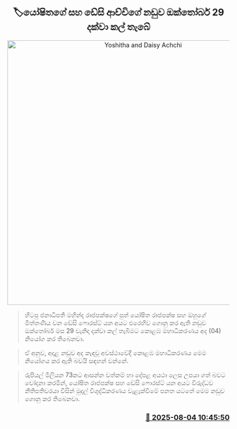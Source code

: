 <p align='center'><b><h2 align='center' title='Yoshitha and Daisy Achchi's case adjourned until October 29th'>🏷යෝෂිතගේ සහ ඩේසි ආච්චි​ගේ නඩුව ඔක්තෝබර් 29 දක්වා කල් තැ​බේ</h2></b></p>
<p align='center'><img src='https://helakuru.sgp1.cdn.digitaloceanspaces.com/esana/images/lib/yoshitha-desi.jpg' width='600' alt='Yoshitha and Daisy Achchi's case adjourned until October 29th'></p>

> හිටපු ජනාධිපති මහින්ද රාජපක්ෂගේ පුත් යෝෂිත රාජපක්ෂ සහ ඔහුගේ මිත්තණිය වන ඩේසි ෆොරස්ට් යන අයට එරෙහිව ගොනු කර ඇති නඩුව ඔක්තෝබර් මස 29 වැනිදා දක්වා කල් තැබීමට කොළඹ මහාධිකරණය අද (04) නියෝග කර තිබෙනවා.

> ඒ අනුව, අදාළ නඩුව අද කැඳවූ අවස්ථාවේදී කොළඹ මහාධිකරණය මෙම නියෝගය කර ඇති බවයි සඳහන් වන්නේ.

> රුපියල් මිලියන 73කට ආසන්න වත්කම් හා දේපළ අයථා ලෙස උපයා ගත් බවට චෝදනා කරමින්, යෝෂිත රාජපක්ෂ සහ ඩේසි ෆොරස්ට් යන අයට විරුද්ධව නීතිපතිවරයා විසින් මුදල් විශුද්ධිකරණය වැළැක්වීමේ පනත යටතේ මෙම නඩුව ගොනු කර තිබෙනවා.



<h3 align='right'><a href='https://www.helakuru.lk/esana/p/112409/'>📅 2025-08-04 10:45:50</a></h3>
